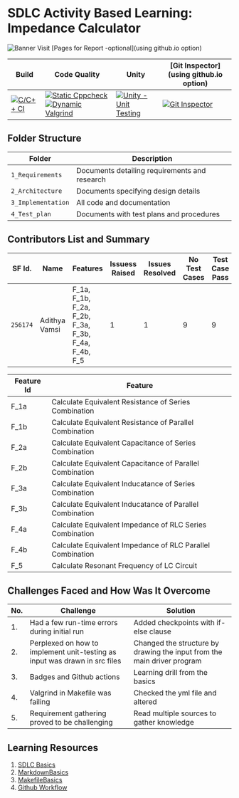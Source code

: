 # SDLC Activity Based Learning: Impedance Calculator
![Banner](https://github.com/ar4240/ImpCalc/blob/main/1_Requirements/logo1.jpeg)
Visit [Pages for Report -optional](using github.io option)

Build | Code Quality | Unity | [Git Inspector](using github.io option)
------|----------|-------|--------------
[![C/C++ CI](https://github.com/ar4240/ImpCalc/actions/workflows/c-cpp.yml/badge.svg)](https://github.com/ar4240/ImpCalc/actions/workflows/c-cpp.yml) | [![Static Cppcheck](https://github.com/ar4240/ImpCalc/actions/workflows/cppcheck.yml/badge.svg)](https://github.com/ar4240/ImpCalc/actions/workflows/cppcheck.yml) [![Dynamic Valgrind](https://github.com/ar4240/ImpCalc/actions/workflows/CodeQuality_Dynamic.yml/badge.svg)](https://github.com/ar4240/ImpCalc/actions/workflows/CodeQuality_Dynamic.yml)| [![Unity - Unit Testing](https://github.com/ar4240/ImpCalc/actions/workflows/unity.yml/badge.svg)](https://github.com/ar4240/ImpCalc/actions/workflows/unity.yml)| [![Git Inspector](https://github.com/ar4240/ImpCalc/actions/workflows/gitinspector.yml/badge.svg)](https://github.com/ar4240/ImpCalc/actions/workflows/gitinspector.yml)

## Folder Structure
Folder             | Description
-------------------| ----------------------------------------------- 
`1_Requirements`   | Documents detailing requirements and research
`2_Architecture`   | Documents specifying design details
`3_Implementation` | All code and documentation
`4_Test_plan`      | Documents with test plans and procedures

## Contributors List and Summary
SF Id. |  Name   |    Features    | Issuess Raised |Issues Resolved|No Test Cases|Test Case Pass
-------|---------|----------------|----------------|---------------|-------------|--------------
`256174` |   Adithya Vamsi  | F_1a, F_1b, F_2a, F_2b, F_3a, F_3b, F_4a, F_4b, F_5    | 1     | 1   |9   |9     
 
| Feature Id | Feature |
| -----------|---------|
|F_1a| Calculate Equivalent Resistance of Series Combination |
|F_1b| Calculate Equivalent Resistance of Parallel Combination |
|F_2a| Calculate Equivalent Capacitance of Series Combination |
|F_2b| Calculate Equivalent Capacitance of Parallel Combination |
|F_3a| Calculate Equivalent Inducatance of Series Combination |
|F_3b| Calculate Equivalent Inducatance of Parallel Combination |
|F_4a| Calculate Equivalent Impedance of RLC Series Combination |
|F_4b| Calculate Equivalent Impedance of RLC Parallel Combination |
|F_5| Calculate Resonant Frequency of LC Circuit |


## Challenges Faced and How Was It Overcome
| No. | Challenge | Solution
|-----|-----------|--------
|1. | Had a few run-time errors during initial run | Added checkpoints with if-else clause 
|2. | Perplexed on how to implement unit-testing as input was drawn in src files | Changed the structure by drawing the input from the main driver program 
|3. | Badges and Github actions | Learning drill from the basics 
|4. | Valgrind in Makefile was failing | Checked the yml file and altered
|5. | Requirement gathering proved to be challenging | Read multiple sources to gather knowledge

## Learning Resources
1. [SDLC Basics](https://www.javatpoint.com/software-development-life-cycle)
2. [MarkdownBasics](https://guides.github.com/features/mastering-markdown/)
3. [MakefileBasics](https://www.tutorialspoint.com/makefile/index.htm)
4. [Github Workflow](https://docs.github.com/en/actions/learn-github-action)

